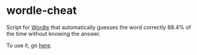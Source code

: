 # wordle-cheat

Script for [Wordle](https://www.powerlanguage.co.uk/wordle/) that automatically guesses the word correctly 88.4% of the time without knowing the answer.

To use it, go [here](https://fupicat.github.io/wordle-cheat/).
